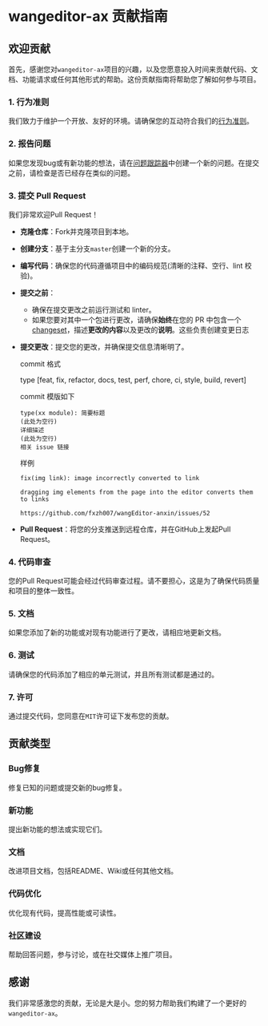 # wangeditor-ax 贡献指南

## 欢迎贡献

首先，感谢您对`wangeditor-ax`项目的兴趣，以及您愿意投入时间来贡献代码、文档、功能请求或任何其他形式的帮助。这份贡献指南将帮助您了解如何参与项目。

### 1. 行为准则

我们致力于维护一个开放、友好的环境。请确保您的互动符合我们的[行为准则](https://www.contributor-covenant.org/version/2/0/code_of_conduct/)。

### 2. 报告问题

如果您发现bug或有新功能的想法，请在[问题跟踪器](https://github.com/fxzh007/wangEditor-anxin/issues)中创建一个新的问题。在提交之前，请检查是否已经存在类似的问题。

### 3. 提交 Pull Request

我们非常欢迎Pull Request！

- **克隆仓库**：Fork并克隆项目到本地。
- **创建分支**：基于主分支`master`创建一个新的分支。
- **编写代码**：确保您的代码遵循项目中的编码规范(清晰的注释、空行、lint 校验)。
- **提交之前**：
  - 确保在提交更改之前运行测试和 linter。
  - 如果您要对其中一个包进行更改，请确保**始终**在您的 PR 中包含一个 [changeset](https://github.com/changesets/changesets)，描述**更改的内容**以及更改的**说明**。这些负责创建变更日志
- **提交更改**：提交您的更改，并确保提交信息清晰明了。

   commit 格式

   type [feat, fix, refactor, docs, test, perf, chore, ci, style, build, revert]

   commit 模版如下

   ```
   type(xx module): 简要标题
   (此处为空行)
   详细描述
   (此处为空行)
   相关 issue 链接
   ```
   样例
   ```
   fix(img link): image incorrectly converted to link

   dragging img elements from the page into the editor converts them to links

   https://github.com/fxzh007/wangEditor-anxin/issues/52
   ```
- **Pull Request**：将您的分支推送到远程仓库，并在GitHub上发起Pull Request。

### 4. 代码审查

您的Pull Request可能会经过代码审查过程。请不要担心，这是为了确保代码质量和项目的整体一致性。

### 5. 文档

如果您添加了新的功能或对现有功能进行了更改，请相应地更新文档。

### 6. 测试

请确保您的代码添加了相应的单元测试，并且所有测试都是通过的。

### 7. 许可

通过提交代码，您同意在`MIT`许可证下发布您的贡献。

## 贡献类型

### Bug修复

修复已知的问题或提交新的bug修复。

### 新功能

提出新功能的想法或实现它们。

### 文档

改进项目文档，包括README、Wiki或任何其他文档。

### 代码优化

优化现有代码，提高性能或可读性。

### 社区建设

帮助回答问题，参与讨论，或在社交媒体上推广项目。

## 感谢

我们非常感激您的贡献，无论是大是小。您的努力帮助我们构建了一个更好的`wangeditor-ax`。
